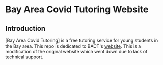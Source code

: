 # Bay Area Covid Tutoring Website


## Introduction

[Bay Area Covid Tutoring] is a free tutoring service for young students in the Bay area. This repo is dedicated to BACT's [website](https://bayarea-covid-tutoring.web.app). This is a modification of the original website which went down due to lack of technical support. 


